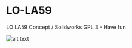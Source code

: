 # LO-LA59
LO LA59 Concept / Solidworks
GPL 3 - Have fun

![alt text]([http://url/to/img.png](https://github.com/ccadic/LO-LA59/blob/main/Untitled11.JPG))
